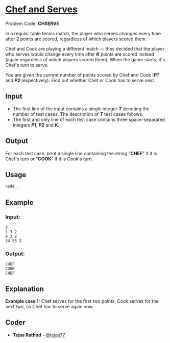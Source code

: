 
# [Chef and Serves](https://www.codechef.com/problems/CHSERVE)
Problem Code: **CHSERVE**

In a regular table tennis match, the player who serves changes every time after 2 points are scored, regardless of which players scored them.

Chef and Cook are playing a different match — they decided that the player who serves would change every time after **_K_** points are scored instead (again regardless of which players scored them). When the game starts, it's Chef's turn to serve.

You are given the current number of points scored by Chef and Cook (**_P1_** and **_P2_** respectively). Find out whether Chef or Cook has to serve next.

## Input

- The first line of the input contains a single integer **_T_** denoting the number of test cases. The description of **_T_** test cases follows.
- The first and only line of each test case contains three space-separated integers **_P1_**, **_P2_** and **_K_**.

## Output

For each test case, print a single line containing the string "**CHEF**" if it is Chef's turn or "**COOK**" if it is Cook's turn.

## Usage
```sh
node .
```
## Example
### Input:
```
3
1 3 2
0 3 2
34 55 2
```
### Output:
```
CHEF
COOK
CHEF
```
## Explanation

**Example case 1:** Chef serves for the first two points, Cook serves for the next two, so Chef has to serve again now.

## Coder

* **Tejas Rathod** - [@tejas77](https://github.com/tejas77)
